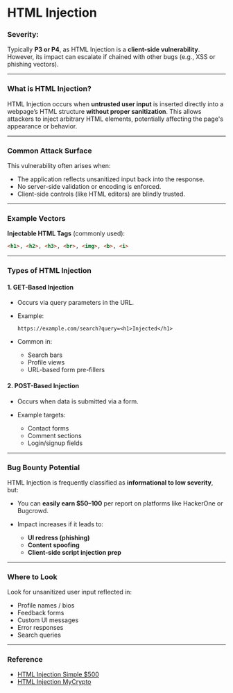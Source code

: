 # HTML Injection

### Severity:

Typically **P3 or P4**, as HTML Injection is a **client-side vulnerability**. However, its impact can escalate if chained with other bugs (e.g., XSS or phishing vectors).

---

### What is HTML Injection?

HTML Injection occurs when **untrusted user input** is inserted directly into a webpage’s HTML structure **without proper sanitization**. This allows attackers to inject arbitrary HTML elements, potentially affecting the page's appearance or behavior.

---

### Common Attack Surface

This vulnerability often arises when:

* The application reflects unsanitized input back into the response.
* No server-side validation or encoding is enforced.
* Client-side controls (like HTML editors) are blindly trusted.

---

### Example Vectors

**Injectable HTML Tags** (commonly used):

```html
<h1>, <h2>, <h3>, <br>, <img>, <b>, <i>
```

---

### Types of HTML Injection

#### 1. **GET-Based Injection**

* Occurs via query parameters in the URL.
* Example:

  ```url
  https://example.com/search?query=<h1>Injected</h1>
  ```
* Common in:

  * Search bars
  * Profile views
  * URL-based form pre-fillers

#### 2. **POST-Based Injection**

* Occurs when data is submitted via a form.
* Example targets:

  * Contact forms
  * Comment sections
  * Login/signup fields

---

### Bug Bounty Potential

HTML Injection is frequently classified as **informational to low severity**, but:

* You can **easily earn \$50–100** per report on platforms like HackerOne or Bugcrowd.
* Impact increases if it leads to:

  * **UI redress (phishing)**
  * **Content spoofing**
  * **Client-side script injection prep**

---

### Where to Look

Look for unsanitized user input reflected in:

* Profile names / bios
* Feedback forms
* Custom UI messages
* Error responses
* Search queries

---

### Reference

* [HTML Injection Simple $500](https://hackerone.com/reports/1581499)
* [HTML Injection MyCrypto](https://hackerone.com/reports/324548)
